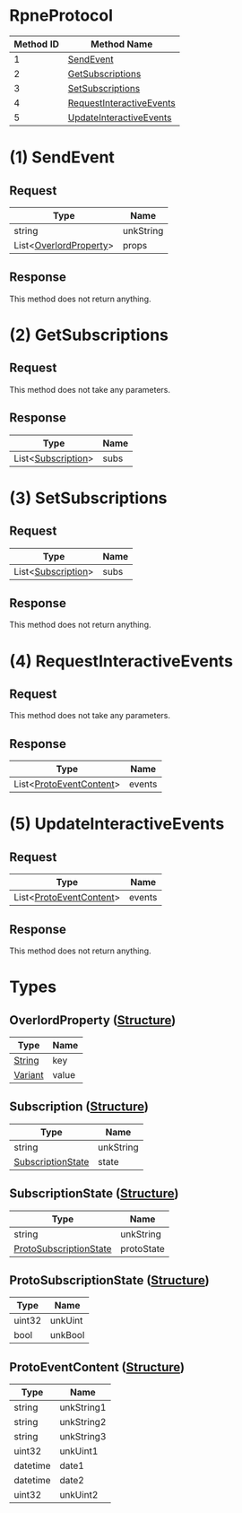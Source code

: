 # RpneProtocol

| Method ID | Method Name |
|-----------|-------------|
| 1 | [SendEvent](#1-sendevent) |
| 2 | [GetSubscriptions](#2-getsubscriptions) |
| 3 | [SetSubscriptions](#3-setsubscriptions) |
| 4 | [RequestInteractiveEvents](#4-requestinteractiveevents) |
| 5 | [UpdateInteractiveEvents](#5-updateinteractiveevents) |

# (1) SendEvent
## Request
| Type | Name |
|------|------|
| string | unkString |
| List<[OverlordProperty](#overlordproperty-structure)> | props |

## Response
This method does not return anything.

# (2) GetSubscriptions
## Request
This method does not take any parameters.

## Response
| Type | Name |
|------|------|
| List<[Subscription](#subscription-structure)> | subs |

# (3) SetSubscriptions
## Request
| Type | Name |
|------|------|
| List<[Subscription](#subscription-structure)> | subs |

## Response
This method does not return anything.

# (4) RequestInteractiveEvents
## Request
This method does not take any parameters.

## Response
| Type | Name |
|------|------|
| List<[ProtoEventContent](#protoeventcontent-structure)> | events |

# (5) UpdateInteractiveEvents
## Request
| Type | Name |
|------|------|
| List<[ProtoEventContent](#protoeventcontent-structure)> | events |

## Response
This method does not return anything.

# Types

## OverlordProperty ([Structure](https://github.com/kinnay/NintendoClients/wiki/NEX-Common-Types#structure))

| Type                                                                               | Name  |
| ---------------------------------------------------------------------------------- | ----- |
| [String](https://github.com/kinnay/NintendoClients/wiki/NEX-Common-Types#string)   | key   |
| [Variant](https://github.com/kinnay/NintendoClients/wiki/NEX-Common-Types#variant) | value |

## Subscription ([Structure](https://github.com/kinnay/NintendoClients/wiki/NEX-Common-Types#structure))

| Type | Name |
|------|------|
| string | unkString |
| [SubscriptionState](#subscriptionstate-structure) | state |

## SubscriptionState ([Structure](https://github.com/kinnay/NintendoClients/wiki/NEX-Common-Types#structure))

| Type | Name |
|------|------|
| string | unkString |
| [ProtoSubscriptionState](#protosubscriptionstate-structure) | protoState |

## ProtoSubscriptionState ([Structure](https://github.com/kinnay/NintendoClients/wiki/NEX-Common-Types#structure))

| Type | Name |
|------|------|
| uint32 | unkUint |
| bool | unkBool |

## ProtoEventContent ([Structure](https://github.com/kinnay/NintendoClients/wiki/NEX-Common-Types#structure))

| Type | Name |
|------|------|
| string | unkString1 |
| string | unkString2 |
| string | unkString3 |
| uint32 | unkUint1 |
| datetime | date1 |
| datetime | date2 |
| uint32 | unkUint2 |
